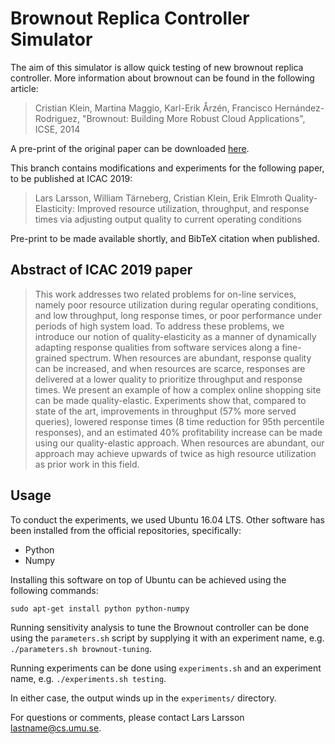 Brownout Replica Controller Simulator
=====================================

The aim of this simulator is allow quick testing of new brownout replica controller.
More information about brownout can be found in the following article:

> Cristian Klein, Martina Maggio, Karl-Erik Årzén, Francisco Hernández-Rodriguez,
> "Brownout: Building More Robust Cloud Applications", ICSE, 2014

A pre-print of the original paper can be downloaded [here](http://www8.cs.umu.se/~cklein/publications/icse2014-preprint.pdf).

This branch contains modifications and experiments for the following paper, to be published at ICAC 2019:

> Lars Larsson, William Tärneberg, Cristian Klein, Erik Elmroth
> Quality-Elasticity: Improved resource utilization, throughput, and response times via adjusting output quality to current operating conditions

Pre-print to be made available shortly, and BibTeX citation when published.

Abstract of ICAC 2019 paper
---------------------------

> This work addresses two related problems for on-line services, namely poor resource utilization during regular operating conditions, and low throughput, long response times, or poor performance under periods of high system load. To address these problems, we introduce our notion of quality-elasticity as a manner of dynamically adapting response qualities from software services along a fine-grained spectrum. When resources are abundant, response quality can be increased, and when resources are scarce, responses are delivered at a lower quality to prioritize throughput and response times. We present an example of how a complex online shopping site can be made quality-elastic. Experiments show that, compared to state of the art, improvements in throughput (57%  more served queries), lowered response times (8 time reduction for 95th percentile responses), and an estimated 40% profitability increase can be made using our quality-elastic approach. When resources are abundant, our approach may achieve upwards of twice as high resource utilization as prior work in this field.


Usage
-----

To conduct the experiments, we used Ubuntu 16.04 LTS. Other software has been installed from the official repositories, specifically:

* Python
* Numpy

Installing this software on top of Ubuntu can be achieved using the following commands:

    sudo apt-get install python python-numpy

Running sensitivity analysis to tune the Brownout controller can be done using the `parameters.sh` script by supplying it with an experiment name, e.g. `./parameters.sh brownout-tuning`.

Running experiments can be done using `experiments.sh` and an experiment name, e.g. `./experiments.sh testing`.

In either case, the output winds up in the `experiments/` directory.

For questions or comments, please contact Lars Larsson <lastname@cs.umu.se>.


